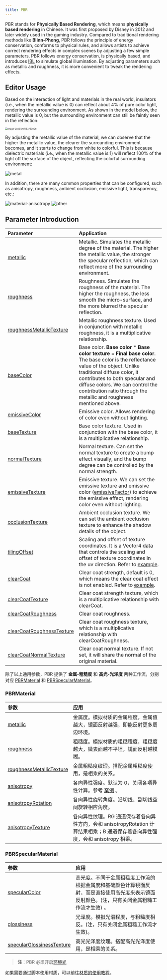 ```yaml
---
title: PBR
---
```


PBR stands for **Physically Based Rendering**, which means **physically based rendering** in Chinese. It was first proposed by Disney in 2012 and later widely used in the gaming industry. Compared to traditional rendering methods like **Blinn-Phong**, PBR follows the principle of energy conservation, conforms to physical rules, and allows artists to achieve correct rendering effects in complex scenes by adjusting a few simple parameters. PBR follows energy conservation, is physically based, and introduces [IBL](/en/docs/graphics/light/ambient) to simulate global illumination. By adjusting parameters such as metallic and roughness, it is more convenient to tweak the rendering effects.

<playground src="pbr-base.ts"></playground>

## Editor Usage

Based on the interaction of light and materials in the real world, insulators (i.e., when the metallic value is 0) can reflect about 4% of pure color light, rendering the surrounding environment. As shown in the model below, the metallic value is 0, but the surrounding environment can still be faintly seen in the reflection:

<img src="https://gw.alipayobjects.com/zos/OasisHub/1017d75b-03a3-4c06-8971-524544373429/image-20231007153753006.png" alt="image-20231007153753006" style="zoom:50%;" />

By adjusting the metallic value of the material, we can observe that the higher the metallic value, the clearer the surrounding environment becomes, and it starts to change from white to colorful. This is because dielectric materials (i.e., when the metallic value is 1) will reflect 100% of the light off the surface of the object, reflecting the colorful surrounding environment:

<img src="https://gw.alipayobjects.com/zos/OasisHub/711f8b97-247c-465e-8cf2-4896b0c78534/metal.gif" alt="metal" style="zoom:100%;" />

In addition, there are many common properties that can be configured, such as anisotropy, roughness, ambient occlusion, emissive light, transparency, etc.:

<img src="https://gw.alipayobjects.com/zos/OasisHub/2c8dde75-9557-41db-a1d0-6ca9352530e4/material-anisotropy.gif" alt="material-anisotropy" style="zoom:100%;" />

<img src="https://gw.alipayobjects.com/zos/OasisHub/4806589e-386f-404a-82e5-d273e98b707d/other.gif" alt="other" style="zoom:100%;" />

## Parameter Introduction

| Parameter | Application |
| :-- | :-- |
| [metallic](/en/apis/core/#PBRMaterial-metallic) | Metallic. Simulates the metallic degree of the material. The higher the metallic value, the stronger the specular reflection, which can reflect more of the surrounding environment. |
| [roughness](/en/apis/core/#PBRMaterial-roughness) | Roughness. Simulates the roughness of the material. The higher the roughness, the less smooth the micro-surface, and the more blurred the specular reflection. |
| [roughnessMetallicTexture](/en/apis/core/#PBRMaterial-roughnessMetallicTexture) | Metallic roughness texture. Used in conjunction with metallic roughness, it is a multiplicative relationship. |
| [baseColor](/en/apis/core/#PBRBaseMaterial-baseColor) | Base color. **Base color** \* **Base color texture** = **Final base color**. The base color is the reflectance value of the object. Unlike traditional diffuse color, it contributes to both specular and diffuse colors. We can control the contribution ratio through the metallic and roughness mentioned above. |
| [emissiveColor](/en/apis/core/#PBRBaseMaterial-emissiveColor) | Emissive color. Allows rendering of color even without lighting. |
| [baseTexture](/en/apis/core/#PBRBaseMaterial-baseTexture) | Base color texture. Used in conjunction with the base color, it is a multiplicative relationship. |
| [normalTexture](/en/apis/core/#PBRBaseMaterial-normalTexture) | Normal texture. Can set the normal texture to create a bump effect visually, and the bump degree can be controlled by the normal strength. |
| [emissiveTexture](/en/apis/core/#PBRBaseMaterial-emissiveTexture) | Emissive texture. We can set the emissive texture and emissive color ([emissiveFactor](/en/apis/core/#PBRBaseMaterial-emissiveTexture)) to achieve the emissive effect, rendering color even without lighting. |
| [occlusionTexture](/en/apis/core/#PBRBaseMaterial-occlusionTexture) | Ambient occlusion texture. We can set the ambient occlusion texture to enhance the shadow details of the object. |
| [tilingOffset](/en/apis/core/#PBRBaseMaterial-tilingOffset) | Scaling and offset of texture coordinates. It is a Vector4 data that controls the scaling and offset of texture coordinates in the uv direction. Refer to [example](/en/embed/tiling-offset). |
| [clearCoat](/en/apis/core/#PBRBaseMaterial-clearCoat) | Clear coat strength, default is 0, which means the clear coat effect is not enabled. Refer to [example](/en/embed/pbr-clearcoat). |
| [clearCoatTexture](/en/apis/core/#PBRBaseMaterial-clearCoatTexture) | Clear coat strength texture, which is a multiplicative relationship with clearCoat. |
| [clearCoatRoughness](/en/apis/core/#PBRBaseMaterial-clearCoatRoughness) | Clear coat roughness. |
| [clearCoatRoughnessTexture](/en/apis/core/#PBRBaseMaterial-clearCoatRoughnessTexture) | Clear coat roughness texture, which is a multiplicative relationship with clearCoatRoughness. |
| [clearCoatNormalTexture](/en/apis/core/#PBRBaseMaterial-clearCoatNormalTexture) | Clear coat normal texture. If not set, it will share the normal of the original material. |

除了以上通用参数，PBR 提供了 **金属-粗糙度** 和 **高光-光泽度** 两种工作流，分别对应 [PBRMaterial](/en/apis/core/#PBRMaterial) 和 [PBRSpecularMaterial](/en/apis/core/#PBRSpecularMaterial)。

### PBRMaterial

| 参数 | 应用 |
| :-- | :-- |
| [metallic](/en/apis/core/#PBRMaterial-metallic) | 金属度。模拟材质的金属程度，金属值越大，镜面反射越强，即能反射更多周边环境。 |
| [roughness](/en/apis/core/#PBRMaterial-roughness) | 粗糙度。模拟材质的粗糙程度，粗糙度越大，微表面越不平坦，镜面反射越模糊。 |
| [roughnessMetallicTexture](/en/apis/core/#PBRMaterial-roughnessMetallicTexture) | 金属粗糙度纹理。搭配金属粗糙度使用，是相乘的关系。 |
| [anisotropy](/en/apis/core/#PBRMaterial-anisotropy) | 各向异性强度。默认为 0，关闭各项异性计算。参考 [案例](/en/embed/pbr-anisotropy) 。 |
| [anisotropyRotation](/en/apis/core/#PBRMaterial-anisotropyRotation) | 各向异性旋转角度。沿切线、副切线空间旋转相应角度。 |
| [anisotropyTexture](/en/apis/core/#PBRMaterial-anisotropyTexture) | 各向异性纹理。RG 通道保存着各向异性方向，会和 anisotropyRotation 计算结果相乘；B 通道保存着各向异性强度，会和 anisotropy 相乘。 |

### PBRSpecularMaterial

| 参数 | 应用 |
| :-- | :-- |
| [specularColor](/en/apis/core/#PBRMaterial-specularColor) | 高光度。不同于金属粗糙度工作流的根据金属度和基础颜色计算镜面反射，而是直接使用高光度来表示镜面反射颜色。(注，只有关闭金属粗糙工作流才生效) 。 |
| [glossiness](/en/apis/core/#PBRMaterial-glossiness) | 光泽度。模拟光滑程度，与粗糙度相反。(注，只有关闭金属粗糙工作流才生效)。 |
| [specularGlossinessTexture](/en/apis/core/#PBRMaterial-specularGlossinessTexture) | 高光光泽度纹理。搭配高光光泽度使用，是相乘的关系。 |

> **注**：PBR 必须开启[环境光](/en/docs/graphics/light/ambient)

如果需要通过脚本使用材质，可以前往[材质的使用教程](/en/docs/graphics/material/script)。
